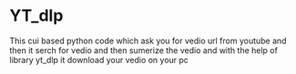 # YT_dlp
This cui based python code which ask you for vedio url from youtube and then it serch for vedio and then sumerize the vedio and with the help of library yt_dlp it download your vedio on your pc 

